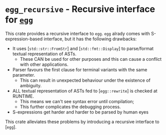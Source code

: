 # `egg_recursive` - Recursive interface for [`egg`](https://egraphs-good.github.io/)

This crate provides a recursive interface to `egg`.
`egg` alrady comes with S-expression-based interface, but it has the following drawbacks:

- It uses [`std::str::FromStr`] and [`std::fmt::Display`] to parse/format textual representation of ASTs.
  + These CAN be used for other purposes and this can cause a conflict with other applications.
- Parser favours the first clause for terminal variants with the same parameter.
  + This can result in unexpected behaviour under the existence of ambiguity.
- ALL textual representation of ASTs fed to [`egg::rewrite`] is checked at RUNTIME.
  + This means we can't see syntax error until compilation;
  + This further complicates the debugging process.
- S-expressions get harder and harder to be parsed by human eyes

This crate alleviates these problems by introducing a recursive interface to [`egg`].
